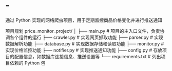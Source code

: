 # -
通过 Python 实现的网络爬虫项目，用于定期监控商品价格变化并进行推送通知


项目规划
price_monitor_project/
│
├── main.py             # 项目的主入口文件，负责协调各个组件的运行
├── crawler.py          # 实现网页抓取功能
├── parser.py           # 实现数据解析功能
├── database.py         # 实现数据存储和读取功能
├── monitor.py          # 实现价格监控功能
├── notifier.py         # 实现推送通知功能
├── config.py           # 存放项目的配置信息，如数据库连接信息、推送设置等
└── requirements.txt    # 列出项目依赖的 Python 包
